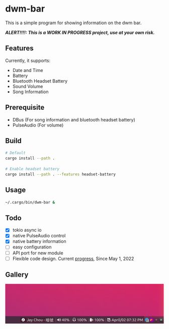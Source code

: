# dwm-bar

This is a simple program for showing information on the dwm bar.

***ALERT!!!!: This is a WORK IN PROGRESS project, use at your own risk.*** 

## Features

Currently, it supports:

* Date and Time
* Battery
* Bluetooth Headset Battery
* Sound Volume
* Song Information

## Prerequisite

- DBus (For song information and bluetooth headset battery)
- PulseAudio (For volume)

## Build

```bash
# Default
cargo install --path .

# Enable headset battery
cargo install --path . --features headset-battery
```

## Usage

```bash
~/.cargo/bin/dwm-bar &
```

## Todo

- [x] tokio async io
- [x] native PulseAudio control
- [x] native battery information
- [ ] easy configuration
- [ ] API port for new module
- [ ] Flexible code design. Current [progress](https://github.com/Avimitin/dwm-bar/commits/modulable), Since May 1, 2022

## Gallery

![image](./images/image.png)
